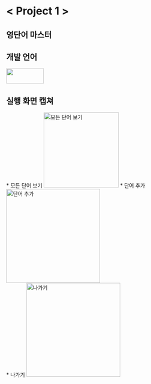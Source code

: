 # < Project 1 >

## 영단어 마스터 

## 개발 언어
<img src="https://img.shields.io/badge/Java-007396?style=flat&logo=OpenJDK&logoColor=white" width="100" height="40"/>  

## 실행 화면 캡쳐
<div>
* 모든 단어 보기
<img width="200" alt="모든 단어 보기" src="https://user-images.githubusercontent.com/103119924/188552985-47c4c7a6-266c-451a-871f-91a0fc265a26.png">
* 단어 추가
<img width="250" alt="단어 추가" src="https://user-images.githubusercontent.com/103119924/188553425-f5e0df00-60f9-4377-8313-fcbdfe8006d1.png">
<div>
* 나가기
<img width="250" alt="나가기" src="https://user-images.githubusercontent.com/103119924/188553497-b11c42cf-ad95-4655-83af-d0bd48775440.png">


